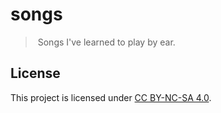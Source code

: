 # songs

>️ Songs I've learned to play by ear.

## License

This project is licensed under [CC BY-NC-SA 4.0](https://creativecommons.org/licenses/by-nc-sa/4.0/).
